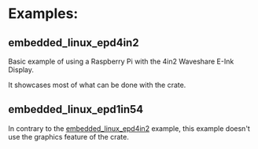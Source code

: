 # Examples:

## embedded_linux_epd4in2

Basic example of using a Raspberry Pi with the 4in2 Waveshare E-Ink Display.

It showcases most of what can be done with the crate.

## embedded_linux_epd1in54

In contrary to the [embedded_linux_epd4in2](first) example, this example doesn't use the
graphics feature of the crate.
